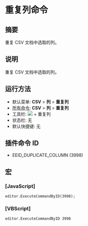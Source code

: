 # 重复列命令

## 摘要

重复 CSV 文档中选取的列。

## 说明

重复 CSV 文档中选取的列。

## 运行方法

- 默认菜单: **CSV** \> **列** \> **重复列**
- [所有命令](../tools/all_commands): **CSV** \> **列** \> **重复列**
- 工具栏: ![](../../images/columns_separators..png) \+ 重复列
- 状态栏: 无
- 默认快捷键: 无

## 插件命令 ID

- EEID\_DUPLICATE\_COLUMN (3998)

## 宏

### \[JavaScript\]

```
editor.ExecuteCommandByID(3998);
```

### \[VBScript\]

```
editor.ExecuteCommandByID 3998
```
